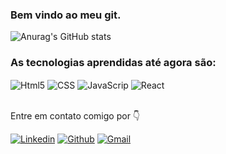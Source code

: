 ### Bem vindo ao meu git.
![Anurag's GitHub stats](https://github-readme-stats.vercel.app/api?username=EletroCP&show_icons=true&theme=merko)
  
### As tecnologias aprendidas até agora são:

<div>
  <img align="center" alt="Html5" src="https://img.shields.io/badge/HTML5-E34F26?style=for-the-badge&logo=html5&logoColor=white" >
  <img align="center" alt="CSS" src="https://img.shields.io/badge/CSS-239120?&style=for-the-badge&logo=css3&logoColor=white" >
  <img align="center" alt="JavaScrip" src="https://img.shields.io/badge/JavaScript-F7DF1E?style=for-the-badge&logo=javascript&logoColor=black" >
  <img align="center" alt="React" src="https://img.shields.io/badge/React-20232A?style=for-the-badge&logo=react&logoColor=61DAFB" >
</div><br>

Entre em contato comigo por 👇 <br>

[![Linkedin](https://img.shields.io/badge/LinkedIn-0077B5?style=for-the-badge&logo=linkedin&logoColor=white)](https://www.linkedin.com/in/breno-laskavski-lopes-a03093226/)
[![Github](https://img.shields.io/badge/GitHub-100000?style=for-the-badge&logo=github&logoColor=white)](https://github.com/EletroCP)
[![Gmail](https://img.shields.io/badge/Gmail-D14836?style=for-the-badge&logo=gmail&logoColor=white)](mailto:brernolopes@hotmail.com)
<!--
**EletroCP/EletroCP** is a ✨ _special_ ✨ repository because its `README.md` (this file) appears on your GitHub profile.
Here are some ideas to get you started:
- 🔭 I’m currently working on ...
- 🌱 I’m currently learning ...
- 👯 I’m looking to collaborate on ...
- 🤔 I’m looking for help with ...
- 💬 Ask me about ...
- 📫 How to reach me: ...
- 😄 Pronouns: ...
- ⚡ Fun fact: ...
-->
